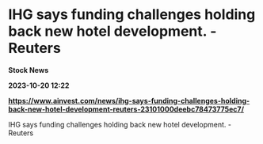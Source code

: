 # IHG says funding challenges holding back new hotel development. - Reuters
**Stock News**

**2023-10-20 12:22**

**https://www.ainvest.com/news/ihg-says-funding-challenges-holding-back-new-hotel-development-reuters-23101000deebc78473775ec7/**

IHG says funding challenges holding back new hotel development. - Reuters